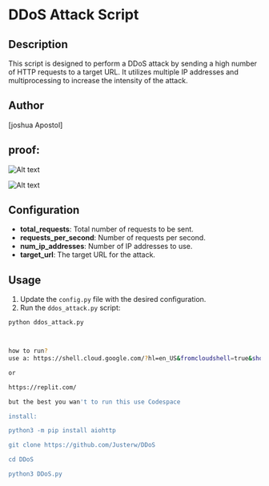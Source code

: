 # DDoS Attack Script

## Description
This script is designed to perform a DDoS attack by sending a high number of HTTP requests to a target URL. It utilizes multiple IP addresses and multiprocessing to increase the intensity of the attack.

## Author
[joshua Apostol]

## proof:

![Alt text](https://i.imgur.com/motFzn6.jpeg)

![Alt text](https://i.imgur.com/kJDQOfr.jpeg)

## Configuration
- **total_requests**: Total number of requests to be sent.
- **requests_per_second**: Number of requests per second.
- **num_ip_addresses**: Number of IP addresses to use.
- **target_url**: The target URL for the attack.

## Usage
1. Update the `config.py` file with the desired configuration.
2. Run the `ddos_attack.py` script:

```sh
python ddos_attack.py



how to run?
use a: https://shell.cloud.google.com/?hl=en_US&fromcloudshell=true&show=terminal

or

https://replit.com/

but the best you wan't to run this use Codespace

install:

python3 -m pip install aiohttp

git clone https://github.com/Justerw/DDoS

cd DDoS

python3 DDoS.py
